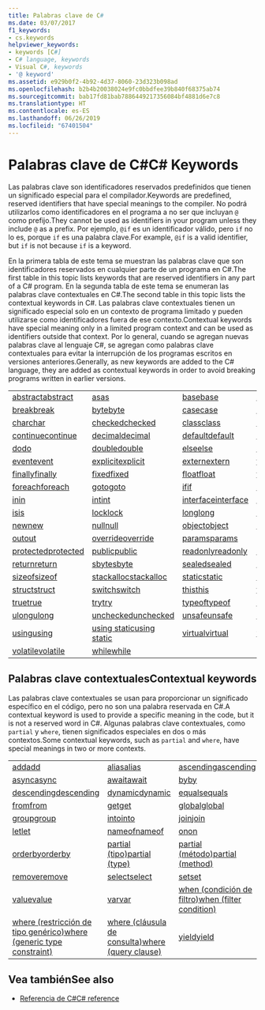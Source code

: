 ```yaml
---
title: Palabras clave de C#
ms.date: 03/07/2017
f1_keywords:
- cs.keywords
helpviewer_keywords:
- keywords [C#]
- C# language, keywords
- Visual C#, keywords
- '@ keyword'
ms.assetid: e929b0f2-4b92-4d37-8060-23d323b098ad
ms.openlocfilehash: b2b4b20038024e9fc0bbdfee39b840f68375ab74
ms.sourcegitcommit: bab17fd81bab7886449217356084bf4881d6e7c8
ms.translationtype: HT
ms.contentlocale: es-ES
ms.lasthandoff: 06/26/2019
ms.locfileid: "67401504"
---
```

# <a name="c-keywords"></a><span data-ttu-id="e51f5-102">Palabras clave de C#</span><span class="sxs-lookup"><span data-stu-id="e51f5-102">C# Keywords</span></span>

<span data-ttu-id="e51f5-103">Las palabras clave son identificadores reservados predefinidos que tienen un significado especial para el compilador.</span><span class="sxs-lookup"><span data-stu-id="e51f5-103">Keywords are predefined, reserved identifiers that have special meanings to the compiler.</span></span> <span data-ttu-id="e51f5-104">No podrá utilizarlos como identificadores en el programa a no ser que incluyan `@` como prefijo.</span><span class="sxs-lookup"><span data-stu-id="e51f5-104">They cannot be used as identifiers in your program unless they include `@` as a prefix.</span></span> <span data-ttu-id="e51f5-105">Por ejemplo, `@if` es un identificador válido, pero `if` no lo es, porque `if` es una palabra clave.</span><span class="sxs-lookup"><span data-stu-id="e51f5-105">For example, `@if` is a valid identifier, but `if` is not because `if` is a keyword.</span></span>  
  
 <span data-ttu-id="e51f5-106">En la primera tabla de este tema se muestran las palabras clave que son identificadores reservados en cualquier parte de un programa en C#.</span><span class="sxs-lookup"><span data-stu-id="e51f5-106">The first table in this topic lists keywords that are reserved identifiers in any part of a C# program.</span></span> <span data-ttu-id="e51f5-107">En la segunda tabla de este tema se enumeran las palabras clave contextuales en C#.</span><span class="sxs-lookup"><span data-stu-id="e51f5-107">The second table in this topic lists the contextual keywords in C#.</span></span> <span data-ttu-id="e51f5-108">Las palabras clave contextuales tienen un significado especial solo en un contexto de programa limitado y pueden utilizarse como identificadores fuera de ese contexto.</span><span class="sxs-lookup"><span data-stu-id="e51f5-108">Contextual keywords have special meaning only in a limited program context and can be used as identifiers outside that context.</span></span> <span data-ttu-id="e51f5-109">Por lo general, cuando se agregan nuevas palabras clave al lenguaje C#, se agregan como palabras clave contextuales para evitar la interrupción de los programas escritos en versiones anteriores.</span><span class="sxs-lookup"><span data-stu-id="e51f5-109">Generally, as new keywords are added to the C# language, they are added as contextual keywords in order to avoid breaking programs written in earlier versions.</span></span>  
  
|||||  
|---|---|---|---|  
|[<span data-ttu-id="e51f5-110">abstract</span><span class="sxs-lookup"><span data-stu-id="e51f5-110">abstract</span></span>](abstract.md)|[<span data-ttu-id="e51f5-111">as</span><span class="sxs-lookup"><span data-stu-id="e51f5-111">as</span></span>](../operators/type-testing-and-conversion-operators.md#as-operator)|[<span data-ttu-id="e51f5-112">base</span><span class="sxs-lookup"><span data-stu-id="e51f5-112">base</span></span>](base.md)|[<span data-ttu-id="e51f5-113">bool</span><span class="sxs-lookup"><span data-stu-id="e51f5-113">bool</span></span>](bool.md)|  
|[<span data-ttu-id="e51f5-114">break</span><span class="sxs-lookup"><span data-stu-id="e51f5-114">break</span></span>](break.md)|[<span data-ttu-id="e51f5-115">byte</span><span class="sxs-lookup"><span data-stu-id="e51f5-115">byte</span></span>](byte.md)|[<span data-ttu-id="e51f5-116">case</span><span class="sxs-lookup"><span data-stu-id="e51f5-116">case</span></span>](switch.md)|[<span data-ttu-id="e51f5-117">catch</span><span class="sxs-lookup"><span data-stu-id="e51f5-117">catch</span></span>](try-catch.md)|  
|[<span data-ttu-id="e51f5-118">char</span><span class="sxs-lookup"><span data-stu-id="e51f5-118">char</span></span>](char.md)|[<span data-ttu-id="e51f5-119">checked</span><span class="sxs-lookup"><span data-stu-id="e51f5-119">checked</span></span>](checked.md)|[<span data-ttu-id="e51f5-120">class</span><span class="sxs-lookup"><span data-stu-id="e51f5-120">class</span></span>](class.md)|[<span data-ttu-id="e51f5-121">const</span><span class="sxs-lookup"><span data-stu-id="e51f5-121">const</span></span>](const.md)|  
|[<span data-ttu-id="e51f5-122">continue</span><span class="sxs-lookup"><span data-stu-id="e51f5-122">continue</span></span>](continue.md)|[<span data-ttu-id="e51f5-123">decimal</span><span class="sxs-lookup"><span data-stu-id="e51f5-123">decimal</span></span>](decimal.md)|[<span data-ttu-id="e51f5-124">default</span><span class="sxs-lookup"><span data-stu-id="e51f5-124">default</span></span>](default.md)|[<span data-ttu-id="e51f5-125">delegate</span><span class="sxs-lookup"><span data-stu-id="e51f5-125">delegate</span></span>](delegate.md)|  
|[<span data-ttu-id="e51f5-126">do</span><span class="sxs-lookup"><span data-stu-id="e51f5-126">do</span></span>](do.md)|[<span data-ttu-id="e51f5-127">double</span><span class="sxs-lookup"><span data-stu-id="e51f5-127">double</span></span>](double.md)|[<span data-ttu-id="e51f5-128">else</span><span class="sxs-lookup"><span data-stu-id="e51f5-128">else</span></span>](if-else.md)|[<span data-ttu-id="e51f5-129">enum</span><span class="sxs-lookup"><span data-stu-id="e51f5-129">enum</span></span>](enum.md)|  
|[<span data-ttu-id="e51f5-130">event</span><span class="sxs-lookup"><span data-stu-id="e51f5-130">event</span></span>](event.md)|[<span data-ttu-id="e51f5-131">explicit</span><span class="sxs-lookup"><span data-stu-id="e51f5-131">explicit</span></span>](explicit.md)|[<span data-ttu-id="e51f5-132">extern</span><span class="sxs-lookup"><span data-stu-id="e51f5-132">extern</span></span>](extern.md)|[<span data-ttu-id="e51f5-133">false</span><span class="sxs-lookup"><span data-stu-id="e51f5-133">false</span></span>](false-literal.md)|  
|[<span data-ttu-id="e51f5-134">finally</span><span class="sxs-lookup"><span data-stu-id="e51f5-134">finally</span></span>](try-finally.md)|[<span data-ttu-id="e51f5-135">fixed</span><span class="sxs-lookup"><span data-stu-id="e51f5-135">fixed</span></span>](fixed-statement.md)|[<span data-ttu-id="e51f5-136">float</span><span class="sxs-lookup"><span data-stu-id="e51f5-136">float</span></span>](float.md)|[<span data-ttu-id="e51f5-137">for</span><span class="sxs-lookup"><span data-stu-id="e51f5-137">for</span></span>](for.md)|  
|[<span data-ttu-id="e51f5-138">foreach</span><span class="sxs-lookup"><span data-stu-id="e51f5-138">foreach</span></span>](foreach-in.md)|[<span data-ttu-id="e51f5-139">goto</span><span class="sxs-lookup"><span data-stu-id="e51f5-139">goto</span></span>](goto.md)|[<span data-ttu-id="e51f5-140">if</span><span class="sxs-lookup"><span data-stu-id="e51f5-140">if</span></span>](if-else.md)|[<span data-ttu-id="e51f5-141">implicit</span><span class="sxs-lookup"><span data-stu-id="e51f5-141">implicit</span></span>](implicit.md)|  
|[<span data-ttu-id="e51f5-142">in</span><span class="sxs-lookup"><span data-stu-id="e51f5-142">in</span></span>](in.md)|[<span data-ttu-id="e51f5-143">int</span><span class="sxs-lookup"><span data-stu-id="e51f5-143">int</span></span>](int.md)|[<span data-ttu-id="e51f5-144">interface</span><span class="sxs-lookup"><span data-stu-id="e51f5-144">interface</span></span>](interface.md)|[<span data-ttu-id="e51f5-145">internal</span><span class="sxs-lookup"><span data-stu-id="e51f5-145">internal</span></span>](internal.md)|
|[<span data-ttu-id="e51f5-146">is</span><span class="sxs-lookup"><span data-stu-id="e51f5-146">is</span></span>](is.md)|[<span data-ttu-id="e51f5-147">lock</span><span class="sxs-lookup"><span data-stu-id="e51f5-147">lock</span></span>](lock-statement.md)|[<span data-ttu-id="e51f5-148">long</span><span class="sxs-lookup"><span data-stu-id="e51f5-148">long</span></span>](long.md)|[<span data-ttu-id="e51f5-149">namespace</span><span class="sxs-lookup"><span data-stu-id="e51f5-149">namespace</span></span>](namespace.md)|
|[<span data-ttu-id="e51f5-150">new</span><span class="sxs-lookup"><span data-stu-id="e51f5-150">new</span></span>](../operators/new-operator.md)|[<span data-ttu-id="e51f5-151">null</span><span class="sxs-lookup"><span data-stu-id="e51f5-151">null</span></span>](null.md)|[<span data-ttu-id="e51f5-152">object</span><span class="sxs-lookup"><span data-stu-id="e51f5-152">object</span></span>](object.md)|[<span data-ttu-id="e51f5-153">operator</span><span class="sxs-lookup"><span data-stu-id="e51f5-153">operator</span></span>](operator.md)|
|[<span data-ttu-id="e51f5-154">out</span><span class="sxs-lookup"><span data-stu-id="e51f5-154">out</span></span>](out.md)|[<span data-ttu-id="e51f5-155">override</span><span class="sxs-lookup"><span data-stu-id="e51f5-155">override</span></span>](override.md)|[<span data-ttu-id="e51f5-156">params</span><span class="sxs-lookup"><span data-stu-id="e51f5-156">params</span></span>](params.md)|[<span data-ttu-id="e51f5-157">private</span><span class="sxs-lookup"><span data-stu-id="e51f5-157">private</span></span>](private.md)|
|[<span data-ttu-id="e51f5-158">protected</span><span class="sxs-lookup"><span data-stu-id="e51f5-158">protected</span></span>](protected.md)|[<span data-ttu-id="e51f5-159">public</span><span class="sxs-lookup"><span data-stu-id="e51f5-159">public</span></span>](public.md)|[<span data-ttu-id="e51f5-160">readonly</span><span class="sxs-lookup"><span data-stu-id="e51f5-160">readonly</span></span>](readonly.md)|[<span data-ttu-id="e51f5-161">ref</span><span class="sxs-lookup"><span data-stu-id="e51f5-161">ref</span></span>](ref.md)|
|[<span data-ttu-id="e51f5-162">return</span><span class="sxs-lookup"><span data-stu-id="e51f5-162">return</span></span>](return.md)|[<span data-ttu-id="e51f5-163">sbyte</span><span class="sxs-lookup"><span data-stu-id="e51f5-163">sbyte</span></span>](sbyte.md)|[<span data-ttu-id="e51f5-164">sealed</span><span class="sxs-lookup"><span data-stu-id="e51f5-164">sealed</span></span>](sealed.md)|[<span data-ttu-id="e51f5-165">short</span><span class="sxs-lookup"><span data-stu-id="e51f5-165">short</span></span>](short.md)||
[<span data-ttu-id="e51f5-166">sizeof</span><span class="sxs-lookup"><span data-stu-id="e51f5-166">sizeof</span></span>](sizeof.md)|[<span data-ttu-id="e51f5-167">stackalloc</span><span class="sxs-lookup"><span data-stu-id="e51f5-167">stackalloc</span></span>](../operators/stackalloc.md)|[<span data-ttu-id="e51f5-168">static</span><span class="sxs-lookup"><span data-stu-id="e51f5-168">static</span></span>](static.md)|[<span data-ttu-id="e51f5-169">string</span><span class="sxs-lookup"><span data-stu-id="e51f5-169">string</span></span>](string.md)|
|[<span data-ttu-id="e51f5-170">struct</span><span class="sxs-lookup"><span data-stu-id="e51f5-170">struct</span></span>](struct.md)|[<span data-ttu-id="e51f5-171">switch</span><span class="sxs-lookup"><span data-stu-id="e51f5-171">switch</span></span>](switch.md)|[<span data-ttu-id="e51f5-172">this</span><span class="sxs-lookup"><span data-stu-id="e51f5-172">this</span></span>](this.md)|[<span data-ttu-id="e51f5-173">throw</span><span class="sxs-lookup"><span data-stu-id="e51f5-173">throw</span></span>](throw.md)|
|[<span data-ttu-id="e51f5-174">true</span><span class="sxs-lookup"><span data-stu-id="e51f5-174">true</span></span>](true-literal.md)|[<span data-ttu-id="e51f5-175">try</span><span class="sxs-lookup"><span data-stu-id="e51f5-175">try</span></span>](try-catch.md)|[<span data-ttu-id="e51f5-176">typeof</span><span class="sxs-lookup"><span data-stu-id="e51f5-176">typeof</span></span>](../operators/type-testing-and-conversion-operators.md#typeof-operator)|[<span data-ttu-id="e51f5-177">uint</span><span class="sxs-lookup"><span data-stu-id="e51f5-177">uint</span></span>](uint.md)|
|[<span data-ttu-id="e51f5-178">ulong</span><span class="sxs-lookup"><span data-stu-id="e51f5-178">ulong</span></span>](ulong.md)|[<span data-ttu-id="e51f5-179">unchecked</span><span class="sxs-lookup"><span data-stu-id="e51f5-179">unchecked</span></span>](unchecked.md)|[<span data-ttu-id="e51f5-180">unsafe</span><span class="sxs-lookup"><span data-stu-id="e51f5-180">unsafe</span></span>](unsafe.md)|[<span data-ttu-id="e51f5-181">ushort</span><span class="sxs-lookup"><span data-stu-id="e51f5-181">ushort</span></span>](ushort.md)|
|[<span data-ttu-id="e51f5-182">using</span><span class="sxs-lookup"><span data-stu-id="e51f5-182">using</span></span>](using.md)|[<span data-ttu-id="e51f5-183">using static</span><span class="sxs-lookup"><span data-stu-id="e51f5-183">using static</span></span>](using-static.md)|[<span data-ttu-id="e51f5-184">virtual</span><span class="sxs-lookup"><span data-stu-id="e51f5-184">virtual</span></span>](virtual.md)|[<span data-ttu-id="e51f5-185">void</span><span class="sxs-lookup"><span data-stu-id="e51f5-185">void</span></span>](void.md)|
|[<span data-ttu-id="e51f5-186">volatile</span><span class="sxs-lookup"><span data-stu-id="e51f5-186">volatile</span></span>](volatile.md)|[<span data-ttu-id="e51f5-187">while</span><span class="sxs-lookup"><span data-stu-id="e51f5-187">while</span></span>](while.md)|

## <a name="contextual-keywords"></a><span data-ttu-id="e51f5-188">Palabras clave contextuales</span><span class="sxs-lookup"><span data-stu-id="e51f5-188">Contextual keywords</span></span>

 <span data-ttu-id="e51f5-189">Las palabras clave contextuales se usan para proporcionar un significado específico en el código, pero no son una palabra reservada en C#.</span><span class="sxs-lookup"><span data-stu-id="e51f5-189">A contextual keyword is used to provide a specific meaning in the code, but it is not a reserved word in C#.</span></span> <span data-ttu-id="e51f5-190">Algunas palabras clave contextuales, como `partial` y `where`, tienen significados especiales en dos o más contextos.</span><span class="sxs-lookup"><span data-stu-id="e51f5-190">Some contextual keywords, such as `partial` and `where`, have special meanings in two or more contexts.</span></span>  
  
||||  
|---|---|---|  
|[<span data-ttu-id="e51f5-191">add</span><span class="sxs-lookup"><span data-stu-id="e51f5-191">add</span></span>](add.md)|[<span data-ttu-id="e51f5-192">alias</span><span class="sxs-lookup"><span data-stu-id="e51f5-192">alias</span></span>](extern-alias.md)|[<span data-ttu-id="e51f5-193">ascending</span><span class="sxs-lookup"><span data-stu-id="e51f5-193">ascending</span></span>](ascending.md)|
|[<span data-ttu-id="e51f5-194">async</span><span class="sxs-lookup"><span data-stu-id="e51f5-194">async</span></span>](async.md)|[<span data-ttu-id="e51f5-195">await</span><span class="sxs-lookup"><span data-stu-id="e51f5-195">await</span></span>](await.md)|[<span data-ttu-id="e51f5-196">by</span><span class="sxs-lookup"><span data-stu-id="e51f5-196">by</span></span>](by.md)|
|[<span data-ttu-id="e51f5-197">descending</span><span class="sxs-lookup"><span data-stu-id="e51f5-197">descending</span></span>](descending.md)|[<span data-ttu-id="e51f5-198">dynamic</span><span class="sxs-lookup"><span data-stu-id="e51f5-198">dynamic</span></span>](dynamic.md)|[<span data-ttu-id="e51f5-199">equals</span><span class="sxs-lookup"><span data-stu-id="e51f5-199">equals</span></span>](equals.md)|
|[<span data-ttu-id="e51f5-200">from</span><span class="sxs-lookup"><span data-stu-id="e51f5-200">from</span></span>](from-clause.md)|[<span data-ttu-id="e51f5-201">get</span><span class="sxs-lookup"><span data-stu-id="e51f5-201">get</span></span>](get.md)|[<span data-ttu-id="e51f5-202">global</span><span class="sxs-lookup"><span data-stu-id="e51f5-202">global</span></span>](global.md)|
|[<span data-ttu-id="e51f5-203">group</span><span class="sxs-lookup"><span data-stu-id="e51f5-203">group</span></span>](group-clause.md)|[<span data-ttu-id="e51f5-204">into</span><span class="sxs-lookup"><span data-stu-id="e51f5-204">into</span></span>](into.md)|[<span data-ttu-id="e51f5-205">join</span><span class="sxs-lookup"><span data-stu-id="e51f5-205">join</span></span>](join-clause.md)|
|[<span data-ttu-id="e51f5-206">let</span><span class="sxs-lookup"><span data-stu-id="e51f5-206">let</span></span>](let-clause.md)|[<span data-ttu-id="e51f5-207">nameof</span><span class="sxs-lookup"><span data-stu-id="e51f5-207">nameof</span></span>](nameof.md)|[<span data-ttu-id="e51f5-208">on</span><span class="sxs-lookup"><span data-stu-id="e51f5-208">on</span></span>](on.md)|
|[<span data-ttu-id="e51f5-209">orderby</span><span class="sxs-lookup"><span data-stu-id="e51f5-209">orderby</span></span>](orderby-clause.md)|[<span data-ttu-id="e51f5-210">partial (tipo)</span><span class="sxs-lookup"><span data-stu-id="e51f5-210">partial (type)</span></span>](partial-type.md)|[<span data-ttu-id="e51f5-211">partial (método)</span><span class="sxs-lookup"><span data-stu-id="e51f5-211">partial (method)</span></span>](partial-method.md)|
|[<span data-ttu-id="e51f5-212">remove</span><span class="sxs-lookup"><span data-stu-id="e51f5-212">remove</span></span>](remove.md)|[<span data-ttu-id="e51f5-213">select</span><span class="sxs-lookup"><span data-stu-id="e51f5-213">select</span></span>](select-clause.md)|[<span data-ttu-id="e51f5-214">set</span><span class="sxs-lookup"><span data-stu-id="e51f5-214">set</span></span>](set.md)|
|[<span data-ttu-id="e51f5-215">value</span><span class="sxs-lookup"><span data-stu-id="e51f5-215">value</span></span>](value.md)|[<span data-ttu-id="e51f5-216">var</span><span class="sxs-lookup"><span data-stu-id="e51f5-216">var</span></span>](var.md)|[<span data-ttu-id="e51f5-217">when (condición de filtro)</span><span class="sxs-lookup"><span data-stu-id="e51f5-217">when (filter condition)</span></span>](when.md)|
|[<span data-ttu-id="e51f5-218">where (restricción de tipo genérico)</span><span class="sxs-lookup"><span data-stu-id="e51f5-218">where (generic type constraint)</span></span>](where-generic-type-constraint.md)|[<span data-ttu-id="e51f5-219">where (cláusula de consulta)</span><span class="sxs-lookup"><span data-stu-id="e51f5-219">where (query clause)</span></span>](where-clause.md)|[<span data-ttu-id="e51f5-220">yield</span><span class="sxs-lookup"><span data-stu-id="e51f5-220">yield</span></span>](yield.md)|
  
## <a name="see-also"></a><span data-ttu-id="e51f5-221">Vea también</span><span class="sxs-lookup"><span data-stu-id="e51f5-221">See also</span></span>

- [<span data-ttu-id="e51f5-222">Referencia de C#</span><span class="sxs-lookup"><span data-stu-id="e51f5-222">C# reference</span></span>](../index.md)

